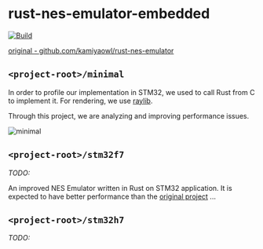 # rust-nes-emulator-embedded

[![Build](https://github.com/kamiyaowl/rust-nes-emulator-embedded/workflows/Build/badge.svg)](https://github.com/kamiyaowl/rust-nes-emulator-embedded/actions?query=workflow%3ABuild)

[original - github.com/kamiyaowl/rust-nes-emulator](https://github.com/kamiyaowl/rust-nes-emulator)

## `<project-root>/minimal`

In order to profile our implementation in STM32, we used to call Rust from C to implement it.
For rendering, we use [raylib](https://github.com/raysan5/raylib).

Through this project, we are analyzing and improving performance issues.

![minimal](https://user-images.githubusercontent.com/4300987/98466687-7c000b00-2214-11eb-8031-6e986602f14f.png)

## `<project-root>/stm32f7`

*TODO:*

An improved NES Emulator written in Rust on STM32 application.
It is expected to have better performance than the [original project](https://github.com/kamiyaowl/rust-nes-emulator#embedded-for-stm32f769) ...

## `<project-root>/stm32h7`

*TODO:*

